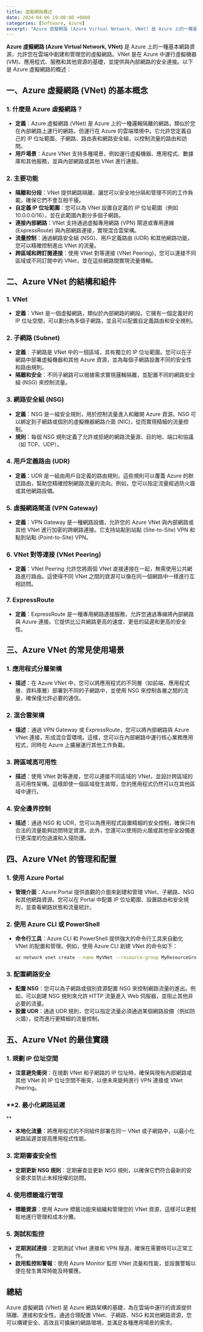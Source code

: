 ```yaml
---
title: 虛擬網路概述
date: 2024-04-06 19:00:00 +0800
categories: [Software, Azure]
excerpt: "Azure 虛擬網路 (Azure Virtual Network, VNet) 是 Azure 上的一種基本網路資源，允許您在雲端中創建和管理您的虛擬網路。"
---
```


**Azure 虛擬網路 (Azure Virtual Network, VNet)** 是 Azure 上的一種基本網路資源，允許您在雲端中創建和管理您的虛擬網路。VNet 是在 Azure 中運行虛擬機器 (VM)、應用程式、服務和其他資源的基礎，並提供與內部網路的安全連接。以下是 Azure 虛擬網路的概述：

## **一、Azure 虛擬網路 (VNet) 的基本概念**

### **1. 什麼是 Azure 虛擬網路？**
   - **定義**：Azure 虛擬網路 (VNet) 是 Azure 上的一種邏輯隔離的網路，類似於您在內部網路上運行的網路，但運行在 Azure 的雲端環境中。它允許您定義自己的 IP 位址範圍、子網路、路由表和網路安全組，以控制流量的路由和訪問。
   - **用戶場景**：Azure VNet 支持多種場景，例如運行虛擬機器、應用程式、數據庫和其他服務，並與內部網路或其他 VNet 進行連接。

### **2. 主要功能**
   - **隔離和分段**：VNet 提供網路隔離，讓您可以安全地分隔和管理不同的工作負載，確保它們不會互相干擾。
   - **自定義 IP 位址範圍**：您可以為 VNet 設置自定義的 IP 位址範圍（例如 10.0.0.0/16），並在此範圍內劃分多個子網路。
   - **連接內部網路**：VNet 支持通過虛擬專用網路 (VPN) 閘道或專用連線 (ExpressRoute) 與內部網路連接，實現混合雲架構。
   - **流量控制**：通過網路安全組 (NSG)、用戶定義路由 (UDR) 和其他網路功能，您可以精確控制進出 VNet 的流量。
   - **跨區域和跨訂閱連接**：使用 VNet 對等連接 (VNet Peering)，您可以連接不同區域或不同訂閱中的 VNet，並在這些網路間實現流量傳輸。

## **二、Azure VNet 的結構和組件**

### **1. VNet**
   - **定義**：VNet 是一個虛擬網路，類似於內部網路的網段。它擁有一個定義好的 IP 位址空間，可以劃分為多個子網路，並且可以配置自定義路由和安全規則。

### **2. 子網路 (Subnet)**
   - **定義**：子網路是 VNet 中的一個區域，具有獨立的 IP 位址範圍。您可以在子網路中部署虛擬機器和其他 Azure 資源，並為每個子網路設置不同的安全性和路由規則。
   - **隔離和安全**：不同子網路可以根據需求實現邏輯隔離，並配置不同的網路安全組 (NSG) 來控制流量。

### **3. 網路安全組 (NSG)**
   - **定義**：NSG 是一組安全規則，用於控制流量進入和離開 Azure 資源。NSG 可以綁定到子網路或個別的虛擬機器網路介面 (NIC)，從而實現精細的流量控制。
   - **規則**：每個 NSG 規則定義了允許或拒絕的網路流量源、目的地、端口和協議（如 TCP、UDP）。

### **4. 用戶定義路由 (UDR)**
   - **定義**：UDR 是一組由用戶自定義的路由規則，這些規則可以覆蓋 Azure 的默認路由，幫助您精確控制網路流量的流向。例如，您可以指定流量經過防火牆或其他網路設備。

### **5. 虛擬網路閘道 (VPN Gateway)**
   - **定義**：VPN Gateway 是一種網路設備，允許您的 Azure VNet 與內部網路或其他 VNet 進行加密的跨網路連接。它支持站點到站點 (Site-to-Site) VPN 和點到站點 (Point-to-Site) VPN。

### **6. VNet 對等連接 (VNet Peering)**
   - **定義**：VNet Peering 允許您將兩個 VNet 直接連接在一起，無需使用公共網路進行路由。這使得不同 VNet 之間的資源可以像在同一個網路中一樣進行互相訪問。

### **7. ExpressRoute**
   - **定義**：ExpressRoute 是一種專用網路連接服務，允許您通過專線將內部網路與 Azure 連接。它提供比公共網路更高的速度、更低的延遲和更高的安全性。

## **三、Azure VNet 的常見使用場景**

### **1. 應用程式分層架構**
   - **描述**：在 Azure VNet 中，您可以將應用程式的不同層（如前端、應用程式層、資料庫層）部署到不同的子網路中，並使用 NSG 來控制各層之間的流量，確保僅允許必要的通信。

### **2. 混合雲架構**
   - **描述**：通過 VPN Gateway 或 ExpressRoute，您可以將內部網路與 Azure VNet 連接，形成混合雲環境。這樣，您可以在內部網路中運行核心業務應用程式，同時在 Azure 上擴展運行其他工作負載。

### **3. 跨區域高可用性**
   - **描述**：使用 VNet 對等連接，您可以連接不同區域的 VNet，並設計跨區域的高可用性架構。這樣即使一個區域發生故障，您的應用程式仍然可以在其他區域中運行。

### **4. 安全邊界控制**
   - **描述**：通過 NSG 和 UDR，您可以為應用程式設置精細的安全控制，確保只有合法的流量能夠訪問特定資源。此外，您還可以使用防火牆或其他安全設備進行更深度的包過濾和入侵防護。

## **四、Azure VNet 的管理和配置**

### **1. 使用 Azure Portal**
   - **管理介面**：Azure Portal 提供直觀的介面來創建和管理 VNet、子網路、NSG 和其他網路資源。您可以在 Portal 中配置 IP 位址範圍、設置路由和安全規則，並查看網路狀態和流量統計。

### **2. 使用 Azure CLI 或 PowerShell**
   - **命令行工具**：Azure CLI 和 PowerShell 提供強大的命令行工具來自動化 VNet 的配置和管理。例如，使用 Azure CLI 創建 VNet 的命令如下：
     ```bash
     az network vnet create --name MyVNet --resource-group MyResourceGroup --address-prefix 10.0.0.0/16 --subnet-name MySubnet --subnet-prefix 10.0.1.0/24
     ```

### **3. 配置網路安全**
   - **配置 NSG**：您可以為子網路或個別資源配置 NSG 來控制網路流量的進出。例如，可以創建 NSG 規則來允許 HTTP 流量進入 Web 伺服器，並阻止其他非必要的流量。
   - **設置 UDR**：通過 UDR 規則，您可以指定流量必須通過某個網路設備（例如防火牆），從而進行更精細的流量控制。

## **五、Azure VNet 的最佳實踐**

### **1. 規劃 IP 位址空間**
   - **注意避免衝突**：在規劃 VNet 和子網路的 IP 位址時，確保與現有內部網路或其他 VNet 的 IP 位址空間不衝突，以便未來能夠進行 VPN 連接或 VNet Peering。

### **2. 最小化網路延遲

**
   - **本地化流量**：將應用程式的不同組件部署在同一 VNet 或子網路中，以最小化網路延遲並提高應用程式性能。

### **3. 定期審查安全性**
   - **定期更新 NSG 規則**：定期審查並更新 NSG 規則，以確保它們符合最新的安全要求並防止未經授權的訪問。

### **4. 使用標籤進行管理**
   - **標籤資源**：使用 Azure 標籤功能來組織和管理您的 VNet 資源，這樣可以更輕鬆地進行管理和成本分攤。

### **5. 測試和監控**
   - **定期測試連接**：定期測試 VNet 連接和 VPN 隧道，確保在需要時可以正常工作。
   - **啟用監控和警報**：使用 Azure Monitor 監控 VNet 流量和性能，並設置警報以便在發生異常時能及時響應。

## **總結**

Azure 虛擬網路 (VNet) 是 Azure 網路架構的基礎，為在雲端中運行的資源提供隔離、連接和安全性。通過合理配置 VNet、子網路、NSG 和其他網路資源，您可以構建安全、高效且可擴展的網路環境，並滿足各種應用場景的需求。
